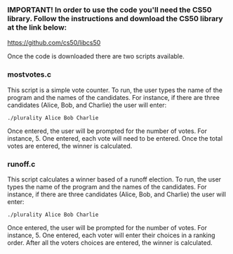 ### IMPORTANT! In order to use the code you'll need the CS50 library. Follow the instructions and download the CS50 library at the link below:

https://github.com/cs50/libcs50

Once the code is downloaded there are two scripts available.

### mostvotes.c

This script is a simple vote counter. To run, the user types the name of the program and the names of the candidates. For instance, if there are three candidates (Alice, Bob, and Charlie) the user will enter:

`./plurality Alice Bob Charlie`

Once entered, the user will be prompted for the number of votes. For instance, 5. One entered, each vote will need to be entered. Once the total votes are entered, the winner is calculated.

### runoff.c

This script calculates a winner based of a runoff election. To run, the user types the name of the program and the names of the candidates. For instance, if there are three candidates (Alice, Bob, and Charlie) the user will enter:

`./plurality Alice Bob Charlie`

Once entered, the user will be prompted for the number of votes. For instance, 5. One entered, each voter will enter their choices in a ranking order. After all the voters choices are entered, the winner is calculated.
